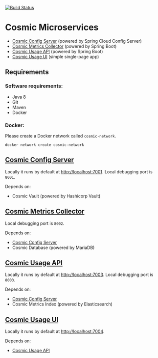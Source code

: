 [![Build Status](https://beta-jenkins.mcc.schubergphilis.com/buildStatus/icon?job=cosmic-microservices/0001-cosmic-microservices-master-build)](https://beta-jenkins.mcc.schubergphilis.com/job/cosmic-microservices/job/0001-cosmic-microservices-master-build/)

# Cosmic Microservices

- [Cosmic Config Server](cosmic-config-server) (powered by Spring Cloud Config Server)
- [Cosmic Metrics Collector](cosmic-metrics-collector) (powered by Spring Boot)
- [Cosmic Usage API](cosmic-usage-api) (powered by Spring Boot)
- [Cosmic Usage UI](cosmic-usage-ui) (simple single-page app)

## Requirements

### Software requirements:

- Java 8
- Git
- Maven
- Docker


### Docker:

Please create a Docker network called `cosmic-network`.

    docker network create cosmic-network


## [Cosmic Config Server](cosmic-config-server)

Locally it runs by default at [http://localhost:7001](http://localhost:7001).
Local debugging port is `8001`.


Depends on:
- Cosmic Vault (powered by Hashicorp Vault)

## [Cosmic Metrics Collector](cosmic-metrics-collector)

Local debugging port is `8002`.

Depends on:
- [Cosmic Config Server](cosmic-config-server)
- Cosmic Database (powered by MariaDB)


## [Cosmic Usage API](cosmic-usage-api)

Locally it runs by default at [http://localhost:7003](http://localhost:7003).
Local debugging port is `8003`.

Depends on:
- [Cosmic Config Server](cosmic-config-server)
- Cosmic Metrics Index (powered by Elasticsearch)


## [Cosmic Usage UI](cosmic-usage-ui)

Locally it runs by default at [http://localhost:7004](http://localhost:7004).

Depends on:
- [Cosmic Usage API](cosmic-usage-api)
